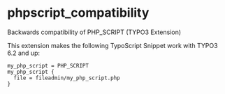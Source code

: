 # phpscript_compatibility
Backwards compatibility of PHP_SCRIPT (TYPO3 Extension)

This extension makes the following TypoScript Snippet work with TYPO3 6.2 and up:

```
my_php_script = PHP_SCRIPT
my_php_script {
  file = fileadmin/my_php_script.php
}
```
